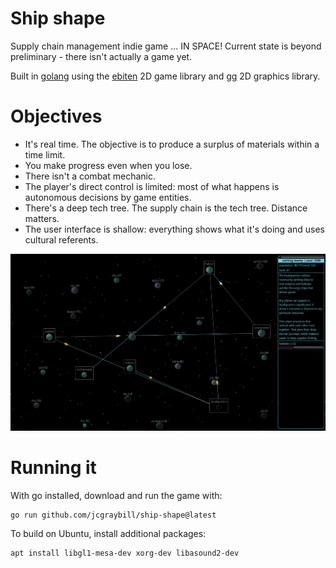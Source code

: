 # Ship shape
Supply chain management indie game ... IN SPACE! Current state is beyond preliminary - there isn't actually a game yet. 

Built in [golang](https://go.dev/) using the [ebiten](https://ebiten.org/) 2D game library and [gg](https://github.com/fogleman/gg) 2D graphics library.

# Objectives
* It's real time. The objective is to produce a surplus of materials within a time limit.
* You make progress even when you lose.
* There isn't a combat mechanic.
* The player's direct control is limited: most of what happens is autonomous decisions by game entities.
* There's a deep tech tree. The supply chain is the tech tree. Distance matters.
* The user interface is shallow: everything shows what it's doing and uses cultural referents.

![screenshot](https://github.com/jcgraybill/ship-shape/blob/main/screenshot.png)

# Running it

With go installed, download and run the game with:

```
go run github.com/jcgraybill/ship-shape@latest
```

To build on Ubuntu, install additional packages:
```
apt install libgl1-mesa-dev xorg-dev libasound2-dev
```